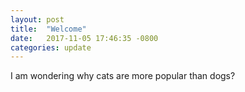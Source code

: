 ```yaml
---
layout: post
title:  "Welcome"
date:   2017-11-05 17:46:35 -0800
categories: update
---
```


I am wondering why cats are more popular than dogs?